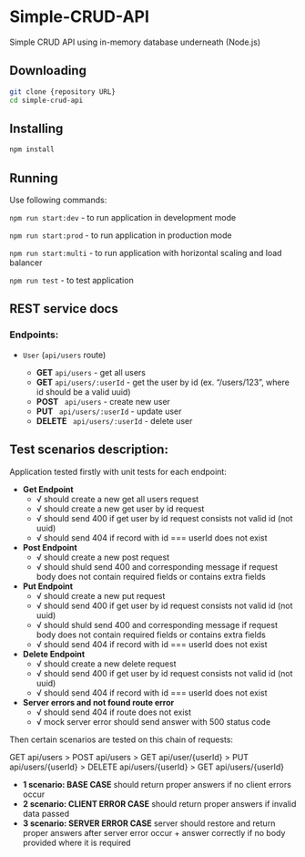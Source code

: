 # Simple-CRUD-API

Simple CRUD API using in-memory database underneath (Node.js)

## Downloading

```bash
git clone {repository URL}
cd simple-crud-api
```

## Installing

```bash
npm install
```

## Running

Use following commands:

`npm run start:dev` - to run application in development mode

`npm run start:prod` - to run application in production mode

`npm run start:multi` - to run application with horizontal scaling and load balancer

`npm run test` - to test application

## REST service docs

### Endpoints:

- `User` (`api/users` route)

  - **GET** `api/users` - get all users
  - **GET** `api/users/:userId` - get the user by id (ex. “/users/123”, where id should be a valid uuid)
  - **POST** ` api/users` - create new user
  - **PUT** ` api/users/:userId` - update user
  - **DELETE** ` api/users/:userId` - delete user

## Test scenarios description:

Application tested firstly with unit tests for each endpoint:

- **Get Endpoint**
  - √ should create a new get all users request
  - √ should create a new get user by id request
  - √ should send 400 if get user by id request consists not valid id (not uuid)
  - √ should send 404 if record with id === userId does not exist
- **Post Endpoint**
  - √ should create a new post request
  - √ should shuld send 400 and corresponding message if request body does not contain required fields or contains extra fields
- **Put Endpoint**
  - √ should create a new put request
  - √ should send 400 if get user by id request consists not valid id (not uuid)
  - √ should shuld send 400 and corresponding message if request body does not contain required fields or contains extra fields
  - √ should send 404 if record with id === userId does not exist
- **Delete Endpoint**
  - √ should create a new delete request
  - √ should send 400 if get user by id request consists not valid id (not uuid)
  - √ should send 404 if record with id === userId does not exist
- **Server errors and not found route error**
  - √ should send 404 if route does not exist
  - √ mock server error should send answer with 500 status code

Then certain scenarios are tested on this chain of requests:

GET api/users > POST api/users > GET api/user/{userId} > PUT api/users/{userId} > DELETE api/users/{userId} > GET api/users/{userId}

- **1 scenario: BASE CASE** should return proper answers if no client errors occur
- **2 scenario: CLIENT ERROR CASE** should return proper answers if invalid data passed
- **3 scenario: SERVER ERROR CASE** server should restore and return proper answers after server error occur + answer correctly
  if no body provided where it is required
